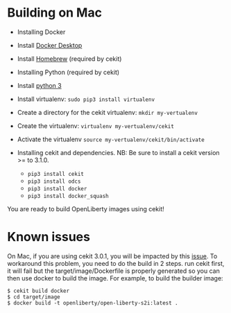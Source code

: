 Building on Mac
===============

* Installing Docker
 * Install [Docker Desktop](https://hub.docker.com/editions/community/docker-ce-desktop-mac)

* Install [Homebrew](https://brew.sh) (required by cekit)

* Installing Python (required by cekit)
 * Install [python 3](https://www.python.org)
 * Install virtualenv: `sudo pip3 install virtualenv`
 * Create a directory for the cekit virtualenv: `mkdir my-vertualenv`
 * Create the virtualenv: `virtualenv my-vertualenv/cekit`
 * Activate the virtualenv `source my-vertualenv/cekit/bin/activate`

* Installing cekit and dependencies. NB: Be sure to install a cekit version >= to 3.1.0.
  * `pip3 install cekit`
  * `pip3 install odcs`
  * `pip3 install docker`
  * `pip3 install docker_squash`

You are ready to build OpenLiberty images using cekit!

Known issues
============

On Mac, if you are using cekit 3.0.1, you will be impacted by this [issue](https://github.com/cekit/cekit/issues/517).
To workaround this problem, you need to do the build in 2 steps.
run cekit first, it will fail but the target/image/Dockerfile is properly generated so you can then use docker to build the image.
For example, to build the builder image:

```
$ cekit build docker
$ cd target/image
$ docker build -t openliberty/open-liberty-s2i:latest .
```
